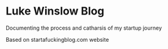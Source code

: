 # Luke Winslow Blog

Documenting the process and catharsis of my startup journey

Based on startafuckingblog.com website
